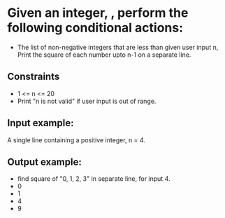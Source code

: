 # Given an integer, , perform the following conditional actions:

- The list of non-negative integers that are less than given user input n, Print the square of each number upto n-1 on a separate line.

## Constraints
- 1 <= n <= 20
- Print "n is not valid" if user input is out of range.

## Input example:

A single line containing a positive integer, n = 4.


## Output example:
- find square of "0, 1, 2, 3" in separate line, for input 4.
- 0
- 1
- 4
- 9